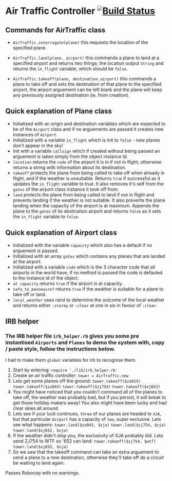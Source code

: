 # Air Traffic Controller [![Build Status](https://travis-ci.com/StuBehan/airport_challenge.svg?branch=master)](https://travis-ci.com/StuBehan/airport_challenge)

## Commands for AirTraffic class

- `AirTraffic.interrogate(plane)` this requests the location of the specified plane.

- `AirTraffic.land(plane, airport)` this commands a plane to land at a specified airport and returns two things; the location output `String` and returns the `in_flight` variable, which should be `false`.

- `AirTraffic.takeoff(plane, destination_airport)` this commands a plane to take off and sets the destination of that plane to the specified airport, the airport arguement can be left blank and the plane will keep any previously assigned destination (ie. from creation). 

## Quick explanation of Plane class

- Initialized with an origin and destination variables which are expected to be of the `Airport` class and if no arguements are passed it creates new instances of `Airport`.
- Initialized with a variable `in_flight` which is init to `false` - new planes don't appear in the sky!
- Init with a variable `callsign` which if created without being passed an arguement is taken simply from the object instance Id.
- `location` returns the `code` of the airport it is in if not in flight, otherwise returns a string with information about its destination.
- `takeoff` protects the plane from being called to take off when already in flight, and if the weather is unsuitable. Returns `true` if successful as it updates the `in_flight` variable to true. It also removes it's self from the `gates` of the airport class instance it took off from.
- `land` protects the plane from being called to land if not in flight and prevents landing if the weather is not suitable. It also prevents the plane landing when the capacity of the airport is at maximum. Appends the plane to the `gates` of its destination airport and returns `false` as it sets the `in_flight` variable to `false`.

## Quick explanation of Airport class

- Initialized with the variable `capaicty` which also has a default if no arguement is passed.
- Initialized with an array `gates` which contains any planes that are landed at the airport.
- Initialized with a variable `code` which is the 3 character code that all airports in the world have, if no method is passed the code is defauled to the instance id of the object.
- `at capacity` returns `true` if the airport is at capacity.
- `safe_to_manoeuvre?` returns `true` if the weather is suitable for a plane to take off or land.
- `local_weather` uses rand to determine the outcome of the local weather and returns either `:stormy` or `:clear` at one in six in favour of `:clear`.

## IRB helper

### The IRB helper file `irb_helper.rb` gives you some pre instantised `Airports` and `Planes` to demo the system with, copy / paste style, follow the instructions below.

I had to make them `global` variables for irb to recognise them.

1. Start by entering: `require './lib/irb_helper.rb'`
2. Create an air traffic controller: `tower = AirTraffic.new`
3. Lets get some planes off the ground: `tower.takeoff($za915)` `tower.takeoff($za943)` `tower.takeoff($zj754)` `tower.takeoff($xj652)` 
4. You might have noticed that you couldn't command all of the planes to take off, the weather was probably bad, but if you persist, it will break to get those holiday makers away! You also might have been lucky and had clear skies all around.
5. Lets see if your luck continues, `three` of our planes are headed to `XJA`, but that particular `Airport` has a capacity of `two`, super exclusive. Lets see what happens: `tower.land($za943, $xja)` `tower.land($zj754, $xja)` `tower.land($xj652, $xja)`
6. If the weather didn't stop you, the exclusivity of XJA probably did. Lets send ZJ754 to WTF so '652 can land: `tower.takeoff($zj754, $wtf)` `tower.land($xj652, $xja)`
7. So we saw that the takeoff command can take an extra arguement to send a plane to a new destination, otherwise they'll take off do a circuit be waiting to land again.










Passes Rubocop with no warnings. 